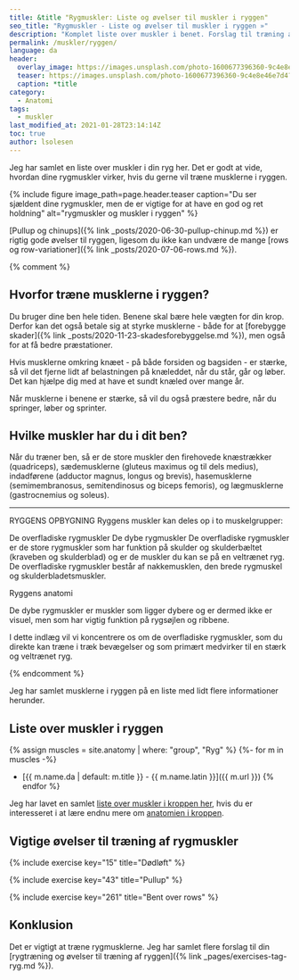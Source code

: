 ```yaml
---
title: &title "Rygmuskler: Liste og øvelser til muskler i ryggen"
seo_title: "Rygmuskler - Liste og øvelser til muskler i ryggen »"
description: "Komplet liste over muskler i benet. Forslag til træning af benmusklerne."
permalink: /muskler/ryggen/
language: da
header:
  overlay_image: https://images.unsplash.com/photo-1600677396360-9c4e8e46e7d4?ixid=MnwxMjA3fDB8MHxwaG90by1wYWdlfHx8fGVufDB8fHx8&ixlib=rb-1.2.1&auto=format&fit=crop&w=1949&q=80
  teaser: https://images.unsplash.com/photo-1600677396360-9c4e8e46e7d4?ixid=MnwxMjA3fDB8MHxwaG90by1wYWdlfHx8fGVufDB8fHx8&ixlib=rb-1.2.1&auto=format&fit=crop&w=400&q=80
  caption: *title
category:
  - Anatomi
tags:
  - muskler
last_modified_at: 2021-01-28T23:14:14Z
toc: true
author: lsolesen
---
```


Jeg har samlet en liste over muskler i din ryg her. Det er godt at vide, hvordan dine rygmuskler virker, hvis du gerne vil træne musklerne i ryggen.

{% include figure image_path=page.header.teaser caption="Du ser sjældent dine rygmuskler, men de er vigtige for at have en god og ret holdning" alt="rygmuskler og muskler i ryggen" %}

[Pullup og chinups]({% link _posts/2020-06-30-pullup-chinup.md %}) er rigtig gode øvelser til ryggen, ligesom du ikke kan undvære de mange [rows og row-variationer]({% link _posts/2020-07-06-rows.md %}).

{% comment %}

## Hvorfor træne musklerne i ryggen?

Du bruger dine ben hele tiden. Benene skal bære hele vægten for din krop. Derfor kan det også betale sig at styrke musklerne - både for at [forebygge skader]({% link _posts/2020-11-23-skadesforebyggelse.md %}), men også for at få bedre præstationer.

Hvis musklerne omkring knæet - på både forsiden og bagsiden - er stærke, så vil det fjerne lidt af belastningen på knæleddet, når du står, går og løber. Det kan hjælpe dig med at have et sundt knæled over mange år.

Når musklerne i benene er stærke, så vil du også præstere bedre, når du springer, løber og sprinter.

## Hvilke muskler har du i dit ben?

Når du træner ben, så er de store muskler den firehovede knæstrækker (quadriceps), sædemusklerne (gluteus maximus og til dels medius), indadførene (adductor magnus, longus og brevis), hasemusklerne (semimembranosus, semitendinosus og biceps femoris), og lægmusklerne (gastrocnemius og soleus).

***

RYGGENS OPBYGNING
Ryggens muskler kan deles op i to muskelgrupper:

De overfladiske rygmuskler
De dybe rygmuskler
De overfladiske rygmuskler er de store rygmuskler som har funktion på skulder og skulderbæltet (kraveben og skulderblad) og er de muskler du kan se på en veltrænet ryg. De overfladiske rygmuskler består af nakkemusklen, den brede rygmuskel og skulderbladetsmuskler.

Ryggens anatomi

De dybe rygmuskler er muskler som ligger dybere og er dermed ikke er visuel, men som har vigtig funktion på rygsøjlen og ribbene.

I dette indlæg vil vi koncentrere os om de overfladiske rygmuskler, som du direkte kan træne i træk bevægelser og som primært medvirker til en stærk og veltrænet ryg.

{% endcomment %}

Jeg har samlet musklerne i ryggen på en liste med lidt flere informationer herunder.

## Liste over muskler i ryggen

{% assign muscles = site.anatomy | where: "group", "Ryg" %}
{%- for m in muscles -%}
- [{{ m.name.da | default: m.title }} - {{ m.name.latin }}]({{ m.url }})
{% endfor %}

Jeg har lavet en samlet [liste over muskler i kroppen her](/muskler/), hvis du er interesseret i at lære endnu mere om [anatomien i kroppen](/anatomi/).

## Vigtige øvelser til træning af rygmuskler

{% include exercise key="15" title="Dødløft" %}

{% include exercise key="43" title="Pullup" %}

{% include exercise key="261" title="Bent over rows" %}

## Konklusion

Det er vigtigt at træne rygmusklerne. Jeg har samlet flere forslag til din [rygtræning og øvelser til træning af ryggen]({% link _pages/exercises-tag-ryg.md %}).
